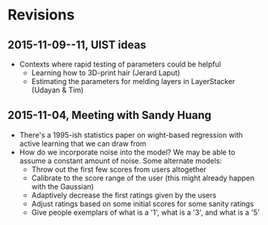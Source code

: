 # Revisions

## 2015-11-09--11, UIST ideas

* Contexts where rapid testing of parameters could be helpful
  * Learning how to 3D-print hair (Jerard Laput)
  * Estimating the parameters for melding layers in LayerStacker (Udayan &amp; Tim)

## 2015-11-04, Meeting with Sandy Huang

* There's a 1995-ish statistics paper on wight-based regression with active learning that we can draw from
* How do we incorporate noise into the model?  We may be able to assume a constant amount of noise.  Some alternate models:
  * Throw out the first few scores from users altogether
  * Calibrate to the score range of the user (this might already happen with the Gaussian)
  * Adaptively decrease the first ratings given by the users
  * Adjust ratings based on some initial scores for some sanity ratings
  * Give people exemplars of what is a '1', what is a '3', and what is a '5'
